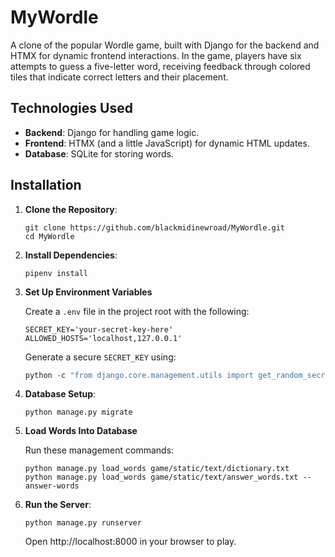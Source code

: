 # MyWordle
A clone of the popular Wordle game, built with Django for the backend and HTMX for dynamic frontend interactions. In the game, players have six attempts to guess a five-letter word, receiving feedback through colored tiles that indicate correct letters and their placement.

## Technologies Used
- **Backend**: Django for handling game logic.
- **Frontend**: HTMX (and a little JavaScript) for dynamic HTML updates.
- **Database**: SQLite for storing words.

## Installation
1. **Clone the Repository**:
   ```
   git clone https://github.com/blackmidinewroad/MyWordle.git
   cd MyWordle
   ```

2. **Install Dependencies**:
   ```
   pipenv install
   ```

3. **Set Up Environment Variables**

   Create a `.env` file in the project root with the following:
   ```
   SECRET_KEY='your-secret-key-here'
   ALLOWED_HOSTS='localhost,127.0.0.1'
   ```
   Generate a secure `SECRET_KEY` using:
   ```python
   python -c "from django.core.management.utils import get_random_secret_key; print(get_random_secret_key())"
   ```

4. **Database Setup**:
   ```
   python manage.py migrate
   ```

5. **Load Words Into Database**

   Run these management commands:
   ```
   python manage.py load_words game/static/text/dictionary.txt
   python manage.py load_words game/static/text/answer_words.txt --answer-words
   ```

6. **Run the Server**:
   ```
   python manage.py runserver
   ```
   Open http://localhost:8000 in your browser to play.

